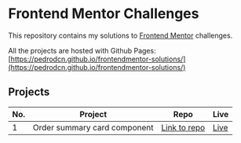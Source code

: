 
# Frontend Mentor Challenges

This repository contains my solutions to
[Frontend Mentor](https://www.frontendmentor.io/challenges) challenges.

All the projects are hosted with Github Pages: [https://pedrodcn.github.io/frontendmentor-solutions/](https://pedrodcn.github.io/frontendmentor-solutions/)

## Projects

| No. | Project                        | Repo                                                                                        | Live                 |
| --- |--------------------------------|---------------------------------------------------------------------------------------------|----------------------|
| 1   | Order summary card component | [Link to repo](https://github.com/PedroDCN/frontendmentor-solutions/tree/main/ordersummary) | [Live](https://pedrodcn.github.io/frontendmentor-solutions/ordersummary) |
